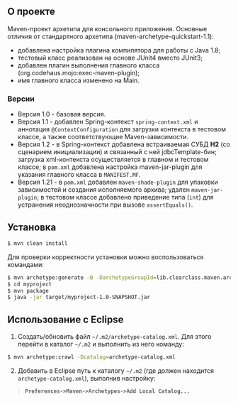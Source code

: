 ﻿## О проекте
Maven-проект архетипа для консольного приложения. Основные отличия от стандартного архетипа (maven-archetype-quickstart-1.1):

* добавлена настройка плагина компилятора для работы с Java 1.8;
* тестовый класс реализован на основе JUnit4 вместо JUnit3;
* добавлен плагин выполнения главного класса (org.codehaus.mojo:exec-maven-plugin);
* имя главного класса изменено на Main.

### Версии

* Версия 1.0 - базовая версия.
* Версия 1.1 - добавлен Spring-контекст `spring-context.xml` и аннотация `@ContextConfiguration` для загрузки контекста в тестовом классе, а также соответствующие Maven-зависимости.
* Версия 1.2 - в Spring-контекст добавлена встраиваемая СУБД **H2** (со сценарием инициализации) и связанный с ней jdbcTemplate-бин; загрузка xml-контекста осуществляется в главном и тестовом классе; в `pom.xml` добавлена настройка maven-jar-plugin для указания главного класса в `MANIFEST.MF`.
* Версия 1.21 - в `pom.xml` добавлен `maven-shade-plugin` для упаковки зависимостей и создания исполняемого архива; удален `maven-jar-plugin`; в тестовом классе добавлено приведение типа (`int`) для устранения неоднозначности при вызове `assertEquals()`.

## Установка
```sh
$ mvn clean install
```
Для проверки корректности установки можно воспользоваться командами:
```sh
$ mvn archetype:generate -B -DarchetypeGroupId=lib.clearclass.maven.archetypes -DarchetypeArtifactId=maven-archetype-console -DarchetypeVersion=1.21 -DgroupId=com.company -DartifactId=myproject -Dversion=1.0-SNAPSHOT -Dpackage=mypack
$ cd myproject
$ mvn package
$ java -jar target/myproject-1.0-SNAPSHOT.jar
```

## Использование с Eclipse

1. Создать/обновить файл `~/.m2/archetype-catalog.xml`. Для этого перейти в каталог `~/.m2` и выполнить из него команду:
```sh
$ mvn archetype:crawl -Dcatalog=archetype-catalog.xml
```

2. Добавить в Eclipse путь к каталогу `~/.m2` (где должен находится `archetype-catalog.xml`), выполнив настройку:  
>**`Preferences->Maven->Archetypes->Add Local Catalog...`**
